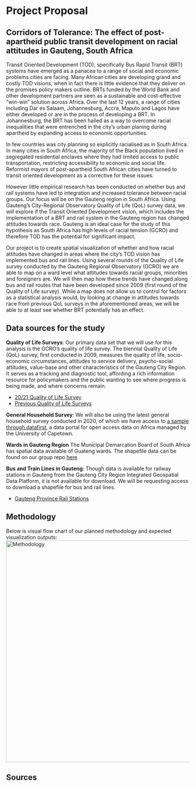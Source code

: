 # Project Proposal
## Corridors of Tolerance: The effect of post-apartheid public transit development on racial attitudes in Gauteng, South Africa 
Transit Oriented Development (TOD), specifically Bus Rapid Transit (BRT) systems have emerged as a panacea to a range of social and economic problems cities are facing. Many African cities are developing grand and costly TOD visions, when in fact there is little evidence that they deliver on the promises policy makers outline. BRTs funded by the World Bank and other development partners are seen as a sustainable and cost-effective “win-win” solution across Africa. Over the last 12 years, a range of cities including Dar es Salaam, Johannesburg, Accra, Maputo and Lagos have either developed or are in the process of developing a BRT. In Johannesburg, the BRT has been hailed as a way to overcome racial inequalities that were entrenched in the city’s urban planing during apartheid by expanding access to economic opportunities.

In few countries was city planning so explicitly racialised as in South Africa. In many cities in South Africa, the majority of the Black population lived in segregated residential enclaves where they had limited access to public transportation, restricting accessibility to economic and social life. Reformist mayors of post-apartheid South African cities have turned to transit oriented development as a corrective for these issues. 

However little empirical research has been conducted on whether bus and rail systems have led to integration and increased tolerance between racial groups. Our focus will be on the Gauteng region in South Africa. Using Gauteng’s City-Regional Observatory Quality of Life (QoL) survey data, we will explore if the Transit Oriented Development vision, which includes the implementation of a BRT and rail system in the Gauteng region has changed attitudes towards race. Gauteng is an ideal case for the study of this hypothesis as South Africa has high levels of racial tension (GCRO) and therefore TOD has the potential for significant impact. 

Our project is to create spatial visualization of whether and how racial attitudes have changed in areas where the city’s TOD vision has implemented bus and rail lines. Using several rounds of the Quality of Life survey conducted by the Gauteng Regional Observatory (GCRO) we are able to map on a ward level what attitudes towards racial groups, minorities and foreigners are. We will then map how these trends have changed along bus and rail routes that have been developed since 2009 (first round of the Quality of Life survey). While a map does not allow us to control for factors as a statistical analysis would, by looking at change in attitudes towards race from previous QoL surveys in the aforementioned areas, we will be able to at least see whether BRT potentially has an effect. 

## Data sources for the study

**Quality of Life Surveys**: Our primary data set that we will use for this analysis is the GCRO’s quality of life survey. The biennial Quality of Life (QoL) survey, first conducted in 2009, measures the quality of life, socio-economic circumstances, attitudes to service delivery, psycho-social attitudes, value-base and other characteristics of the Gauteng City Region. It serves as a tracking and diagnostic tool, affording a rich information resource for policymakers and the public wanting to see where progress is being made, and where concerns remain.
- [20/21 Quality of Life Survey](https://gcro.ac.za/research/project/detail/quality-life-survey-vi-202021/) 
- [Previous Quality of Life Surveys](https://www.gcro.ac.za/outputs/datasets/ )

**General Household Survey**: We will also be using the latest general household survey conducted in 2020, of which we have access to [a sample through datafirst](https://www.datafirst.uct.ac.za/dataportal/index.php/catalog/887/related-materials), a data portal for open access data on Africa managed by the University of Capetown. 

**Wards in Gauteng Region** The Municipal Demarcation Board of South Africa has spatial data available of Guateng wards. The shapefile data can be found on our group repo [here](https://github.com/esavignano23/up206a-group-project/blob/main/group%20assignments/MDB_Wards_2020.zip)

**Bus and Train Lines in Gauteng**: Though data is available for railway stations in Gauteng from the Gauteng City Region Integrated Geospatial Data Platform, it is not available for download. We will be requesting access to download a shapefile for bus and rail lines. 
- [Gauteng Province Rail Stations](https://gisportal.gauteng.gov.za/portal/home/item.html?id=418d284c8e2f451e90485fad49b6b680#data)

## Methodology

Below is visual flow chart of our planned methodology and expected visualization outputs:<img width="607" alt="Methodology" src="https://user-images.githubusercontent.com/97046327/149607216-dfb7d43e-fdbb-4ee9-b2f0-729f5050bb63.png">


## Sources
